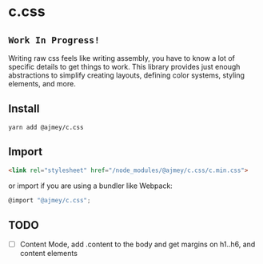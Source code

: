 # c.css

## `Work In Progress!`

Writing raw css feels like writing assembly, you have to know a lot of
specific details to get things to work. This library provides
just enough abstractions to simplify creating layouts, defining color systems, styling elements, and more.

## Install

`yarn add @ajmey/c.css`

## Import

```html
<link rel="stylesheet" href="/node_modules/@ajmey/c.css/c.min.css">
```

or import if you are using a bundler like Webpack:

```js
@import "@ajmey/c.css";
```

## TODO

- [ ] Content Mode, add .content to the body and get margins on h1..h6, and content elements

